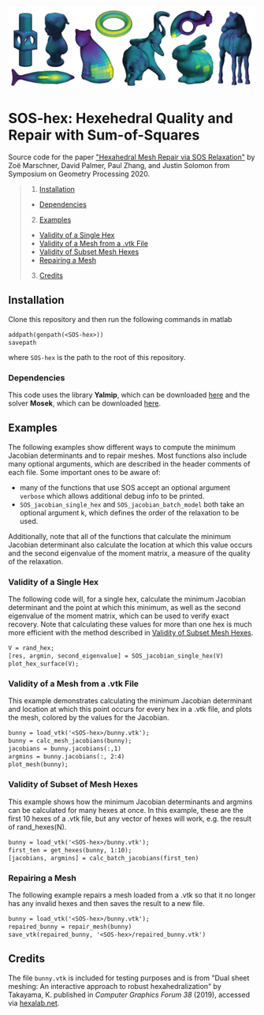 ![splash image](.demo_images/splash.png)
# SOS-hex: Hexehedral Quality and Repair with Sum-of-Squares

Source code for the paper ["Hexahedral Mesh Repair via SOS Relaxation"](http://people.csail.mit.edu/jsolomon/assets/sos_hex.pdf) by Zoë Marschner, David Palmer, Paul Zhang, and Justin Solomon from Symposium on Geometry Processing 2020.

> 1. [Installation](#installation)
>  * [Dependencies](#dependencies)
> 2. [Examples](#examples)
>  * [Validity of a Single Hex](#validity-of-a-single-hex)
>  * [Validity of a Mesh from a .vtk File](#validity-of-a-mesh-from-a-vtk-file)
>  * [Validity of Subset Mesh Hexes](#validity-of-subset-mesh-hexes)
>  * [Repairing a Mesh](#repairing-a-mesh)
> 3. [Credits](#credits)

## Installation
Clone this repository and then run the following commands in matlab
```
addpath(genpath(<SOS-hex>))
savepath
```
where `SOS-hex` is the path to the root of this repository.
### Dependencies
This code uses the library **Yalmip**, which can be downloaded [here](https://yalmip.github.io/download/) and the solver **Mosek**, which can be downloaded [here](https://www.mosek.com/downloads/).

## Examples
The following examples show different ways to compute the minimum Jacobian determinants and to repair meshes. Most functions also include many optional arguments, which are described in the header comments of each file. Some important ones to be aware of:
- many of the functions that use SOS accept an optional argument `verbose` which allows additional debug info to be printed.
- `SOS_jacobian_single_hex` and `SOS_jacobian_batch_model` both take an optional argument k, which defines the order of the relaxation to be used.

Additionally, note that all of the functions that calculate the minimum Jacobian determinant also calculate the location at which this value occurs and the second eigenvalue of the moment matrix, a measure of the quality of the relaxation.

### Validity of a Single Hex
The following code will, for a single hex, calculate the minimum Jacobian determinant and the point at which this minimum, as well as the second eigenvalue of the moment matrix, which can be used to verify exact recovery. Note that calculating these values for more than one hex is much more efficient with the method described in [Validity of Subset Mesh Hexes](#validity-of-subset-mesh-hexes).
```
V = rand_hex;
[res, argmin, second_eigenvalue] = SOS_jacobian_single_hex(V)
plot_hex_surface(V);
``` 

### Validity of a Mesh from a .vtk File
This example demonstrates calculating the minimum Jacobian determinant and location at which this point occurs for every hex in a .vtk file, and plots the mesh, colored by the values for the Jacobian.
```
bunny = load_vtk('<SOS-hex>/bunny.vtk');
bunny = calc_mesh_jacobians(bunny);
jacobians = bunny.jacobians(:,1)
argmins = bunny.jacobians(:, 2:4)
plot_mesh(bunny);
``` 

### Validity of Subset of Mesh Hexes
This example shows how the minimum Jacobian determinants and argmins can be calculated for many hexes at once. In this example, these are the first 10 hexes of a .vtk file, but any vector of hexes will work, e.g. the result of rand_hexes(N). 
```
bunny = load_vtk('<SOS-hex>/bunny.vtk');
first_ten = get_hexes(bunny, 1:10);
[jacobians, argmins] = calc_batch_jacobians(first_ten)
```

### Repairing a Mesh
The following example repairs a mesh loaded from a .vtk so that it no longer has any invalid hexes and then saves the result to a new file.
```
bunny = load_vtk('<SOS-hex>/bunny.vtk');
repaired_bunny = repair_mesh(bunny)
save_vtk(repaired_bunny, '<SOS-hex>/repaired_bunny.vtk')
```

## Credits
The file `bunny.vtk` is included for testing purposes and is from "Dual sheet meshing: An interactive approach to robust hexahedralization" by Takayama, K. published in _Computer Graphics Forum 38_ (2019), accessed via [hexalab.net](hexalab.net).
